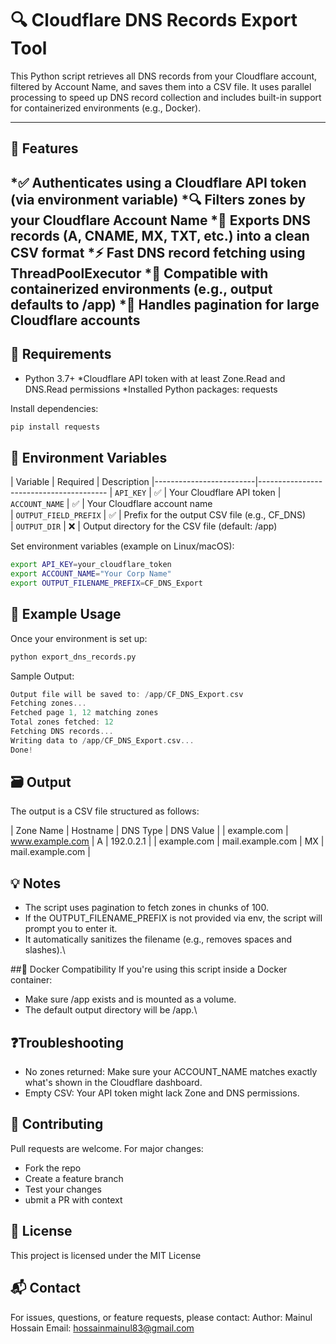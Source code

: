 # 🔍 Cloudflare DNS Records Export Tool

This Python script retrieves all DNS records from your Cloudflare account, filtered by Account Name, and saves them into a CSV file. It uses parallel processing to speed up DNS record collection and includes built-in support for containerized environments (e.g., Docker).

---
## 🚀 Features
*✅ Authenticates using a Cloudflare API token (via environment variable)
*🔍 Filters zones by your Cloudflare Account Name
*📄 Exports DNS records (A, CNAME, MX, TXT, etc.) into a clean CSV format
*⚡ Fast DNS record fetching using ThreadPoolExecutor
*📁 Compatible with containerized environments (e.g., output defaults to /app)
*🔄 Handles pagination for large Cloudflare accounts
---

## 🧠 Requirements
* Python 3.7+
*Cloudflare API token with at least Zone.Read and DNS.Read permissions
*Installed Python packages: requests

Install dependencies:
```bash
pip install requests
```

## 🔐 Environment Variables

| Variable                | Required   | Description
|-------------------------|----------------------------------------
| `API_KEY`               | ✅        |  Your Cloudflare API token
| `ACCOUNT_NAME`          | ✅        |  Your Cloudflare account name     
| `OUTPUT_FIELD_PREFIX`   | ✅        |  Prefix for the output CSV file (e.g., CF_DNS)      
| `OUTPUT_DIR`            | ❌        |  Output directory for the CSV file (default: /app)

Set environment variables (example on Linux/macOS):
```bash
export API_KEY=your_cloudflare_token
export ACCOUNT_NAME="Your Corp Name"
export OUTPUT_FILENAME_PREFIX=CF_DNS_Export
```

## 🧪 Example Usage
Once your environment is set up:
```bash
python export_dns_records.py
```
Sample Output:
```swift
Output file will be saved to: /app/CF_DNS_Export.csv
Fetching zones...
Fetched page 1, 12 matching zones
Total zones fetched: 12
Fetching DNS records...
Writing data to /app/CF_DNS_Export.csv...
Done!
```

## 🗃️ Output
The output is a CSV file structured as follows:

|  Zone Name  |    Hostname      | DNS Type |     DNS Value    |
| example.com | www.example.com  |     A    |     192.0.2.1    |
| example.com | mail.example.com |     MX   | mail.example.com |


## 💡 Notes
* The script uses pagination to fetch zones in chunks of 100.
* If the OUTPUT_FILENAME_PREFIX is not provided via env, the script will prompt you to enter it.
* It automatically sanitizes the filename (e.g., removes spaces and slashes).\

##🐳 Docker Compatibility
If you're using this script inside a Docker container:
  * Make sure /app exists and is mounted as a volume.
  * The default output directory will be /app.\

## ❓Troubleshooting
* No zones returned: Make sure your ACCOUNT_NAME matches exactly what's shown in the Cloudflare dashboard.
* Empty CSV: Your API token might lack Zone and DNS permissions.

## 🤝 Contributing
Pull requests are welcome. For major changes:
* Fork the repo
* Create a feature branch
* Test your changes
* ubmit a PR with context

## 📝 License
This project is licensed under the MIT License

## 📬 Contact
For issues, questions, or feature requests, please contact:
Author: Mainul Hossain
Email: hossainmainul83@gmail.com
